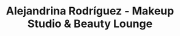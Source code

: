 ---
title: "Alejandrina Rodríguez - Makeup Studio & Beauty Lounge"
url: /guayaquil/alejandrina-rodriguez-makeup-studio-y-beauty-lounge/
shop: cosméticos
---